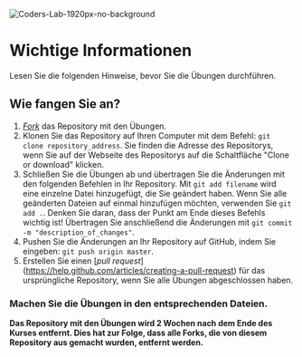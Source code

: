 ![Coders-Lab-1920px-no-background](https://user-images.githubusercontent.com/30623667/104709394-2cabee80-571f-11eb-9518-ea6a794e558e.png)

# Wichtige Informationen

Lesen Sie die folgenden Hinweise, bevor Sie die Übungen durchführen.

## Wie fangen Sie an?

1. [*Fork*](https://guides.github.com/activities/forking/) das Repository mit den Übungen.
2. Klonen Sie das Repository auf Ihren Computer mit dem Befehl: `git clone repository_address`.
   Sie finden die Adresse des Repositorys, wenn Sie auf der Webseite des Repositorys auf die Schaltfläche "Clone or download" klicken.
3. Schließen Sie die Übungen ab und übertragen Sie die Änderungen mit den folgenden Befehlen in Ihr Repository.
   Mit `git add filename` wird eine einzelne Datei hinzugefügt, die Sie geändert haben.
   Wenn Sie alle geänderten Dateien auf einmal hinzufügen möchten, verwenden Sie `git add .`.
   Denken Sie daran, dass der Punkt am Ende dieses Befehls wichtig ist!
   Übertragen Sie anschließend die Änderungen mit `git commit -m "description_of_changes"`.
4. Pushen Sie die Änderungen an Ihr Repository auf GitHub, indem Sie eingeben: `git push origin master`.
5. Erstellen Sie einen [*pull request*] (https://help.github.com/articles/creating-a-pull-request) für das ursprüngliche Repository, wenn Sie alle Übungen abgeschlossen haben.

### Machen Sie die Übungen in den entsprechenden Dateien.

**Das Repository mit den Übungen wird 2 Wochen nach dem Ende des Kurses entfernt. Dies hat zur Folge, dass alle Forks, die von diesem Repository aus gemacht wurden, entfernt werden.**